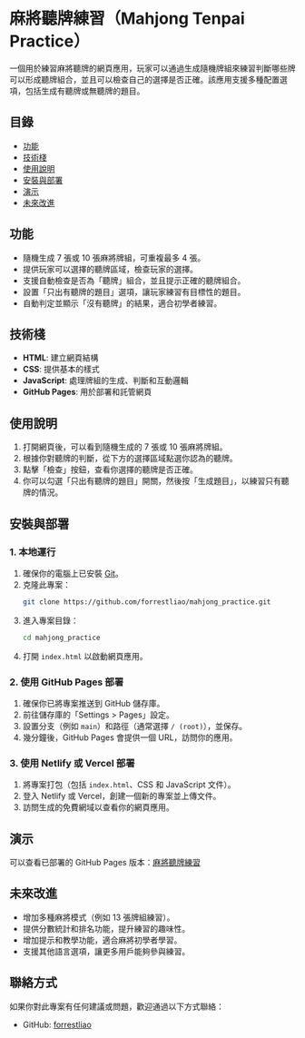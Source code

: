 
# 麻將聽牌練習（Mahjong Tenpai Practice）

一個用於練習麻將聽牌的網頁應用，玩家可以通過生成隨機牌組來練習判斷哪些牌可以形成聽牌組合，並且可以檢查自己的選擇是否正確。該應用支援多種配置選項，包括生成有聽牌或無聽牌的題目。

## 目錄
- [功能](#功能)
- [技術棧](#技術棧)
- [使用說明](#使用說明)
- [安裝與部署](#安裝與部署)
- [演示](#演示)
- [未來改進](#未來改進)

## 功能

- 隨機生成 7 張或 10 張麻將牌組，可重複最多 4 張。
- 提供玩家可以選擇的聽牌區域，檢查玩家的選擇。
- 支援自動檢查是否為「聽牌」組合，並且提示正確的聽牌組合。
- 設置「只出有聽牌的題目」選項，讓玩家練習有目標性的題目。
- 自動判定並顯示「沒有聽牌」的結果，適合初學者練習。

## 技術棧

- **HTML**: 建立網頁結構
- **CSS**: 提供基本的樣式
- **JavaScript**: 處理牌組的生成、判斷和互動邏輯
- **GitHub Pages**: 用於部署和託管網頁

## 使用說明

1. 打開網頁後，可以看到隨機生成的 7 張或 10 張麻將牌組。
2. 根據你對聽牌的判斷，從下方的選擇區域點選你認為的聽牌。
3. 點擊「檢查」按鈕，查看你選擇的聽牌是否正確。
4. 你可以勾選「只出有聽牌的題目」開關，然後按「生成題目」，以練習只有聽牌的情況。

## 安裝與部署

### 1. 本地運行

1. 確保你的電腦上已安裝 [Git](https://git-scm.com/)。
2. 克隆此專案：
   ```bash
   git clone https://github.com/forrestliao/mahjong_practice.git
   ```
3. 進入專案目錄：
   ```bash
   cd mahjong_practice
   ```
4. 打開 `index.html` 以啟動網頁應用。

### 2. 使用 GitHub Pages 部署

1. 確保你已將專案推送到 GitHub 儲存庫。
2. 前往儲存庫的「Settings > Pages」設定。
3. 設置分支（例如 `main`）和路徑（通常選擇 `/ (root)`），並保存。
4. 幾分鐘後，GitHub Pages 會提供一個 URL，訪問你的應用。

### 3. 使用 Netlify 或 Vercel 部署
1. 將專案打包（包括 `index.html`、CSS 和 JavaScript 文件）。
2. 登入 Netlify 或 Vercel，創建一個新的專案並上傳文件。
3. 訪問生成的免費網域以查看你的網頁應用。

## 演示

可以查看已部署的 GitHub Pages 版本：[麻將聽牌練習](https://forrestliao.github.io/mahjong_practice)

## 未來改進

- 增加多種麻將模式（例如 13 張牌組練習）。
- 提供分數統計和排名功能，提升練習的趣味性。
- 增加提示和教學功能，適合麻將初學者學習。
- 支援其他語言選項，讓更多用戶能夠參與練習。

## 聯絡方式
如果你對此專案有任何建議或問題，歡迎通過以下方式聯絡：

- GitHub: [forrestliao](https://github.com/forrestliao)
